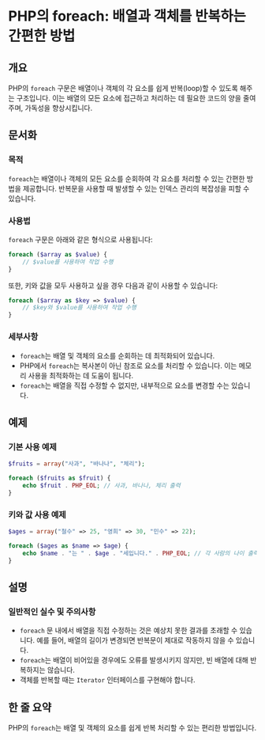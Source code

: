 <!--
Meta Description: # PHP의 foreach: 배열과 객체를 반복하는 간편한 방법 ## 개요 PHP의 `foreach` 구문은 배열이나 객체의 각 요소를 쉽게 반복(loop)할 수 있도록 해주는 구조입니다. 이는 배열의 모든 요소에 접근하고 처리하는 데 필요한 코드의 양을 줄여주며, 가...
Meta Keywords: foreach, 요소를, 있습니다, 객체의, php
-->

# PHP의 foreach: 배열과 객체를 반복하는 간편한 방법

## 개요
PHP의 `foreach` 구문은 배열이나 객체의 각 요소를 쉽게 반복(loop)할 수 있도록 해주는 구조입니다. 이는 배열의 모든 요소에 접근하고 처리하는 데 필요한 코드의 양을 줄여주며, 가독성을 향상시킵니다.

## 문서화

### 목적
`foreach`는 배열이나 객체의 모든 요소를 순회하여 각 요소를 처리할 수 있는 간편한 방법을 제공합니다. 반복문을 사용할 때 발생할 수 있는 인덱스 관리의 복잡성을 피할 수 있습니다.

### 사용법
`foreach` 구문은 아래와 같은 형식으로 사용됩니다:

```php
foreach ($array as $value) {
    // $value를 사용하여 작업 수행
}
```

또한, 키와 값을 모두 사용하고 싶을 경우 다음과 같이 사용할 수 있습니다:

```php
foreach ($array as $key => $value) {
    // $key와 $value를 사용하여 작업 수행
}
```

### 세부사항
- `foreach`는 배열 및 객체의 요소를 순회하는 데 최적화되어 있습니다.
- PHP에서 `foreach`는 복사본이 아닌 참조로 요소를 처리할 수 있습니다. 이는 메모리 사용을 최적화하는 데 도움이 됩니다.
- `foreach`는 배열을 직접 수정할 수 없지만, 내부적으로 요소를 변경할 수는 있습니다.

## 예제

### 기본 사용 예제
```php
$fruits = array("사과", "바나나", "체리");

foreach ($fruits as $fruit) {
    echo $fruit . PHP_EOL; // 사과, 바나나, 체리 출력
}
```

### 키와 값 사용 예제
```php
$ages = array("철수" => 25, "영희" => 30, "민수" => 22);

foreach ($ages as $name => $age) {
    echo $name . "는 " . $age . "세입니다." . PHP_EOL; // 각 사람의 나이 출력
}
```

## 설명

### 일반적인 실수 및 주의사항
- `foreach` 문 내에서 배열을 직접 수정하는 것은 예상치 못한 결과를 초래할 수 있습니다. 예를 들어, 배열의 길이가 변경되면 반복문이 제대로 작동하지 않을 수 있습니다.
- `foreach`는 배열이 비어있을 경우에도 오류를 발생시키지 않지만, 빈 배열에 대해 반복하지는 않습니다.
- 객체를 반복할 때는 `Iterator` 인터페이스를 구현해야 합니다.

## 한 줄 요약
PHP의 `foreach`는 배열 및 객체의 요소를 쉽게 반복 처리할 수 있는 편리한 방법입니다.